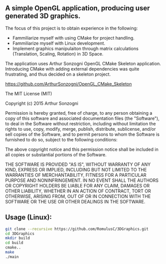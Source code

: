 ## A simple OpenGL application, producing user generated 3D graphics.

The focus of this project is to obtain experience in the following:
* Fammiliarize myself with using CMake for project handling.
* Fammiliarize myself with Linux development. 
* Implement graphics manipulaiton through matrix calculations (Translation, Scaling, Rotation) in 3D Space.

The application uses Arthur Sonzogni OpenGL CMake Skeleton application. Introducing CMake with adding external dependencies was quite frustrating, and thus decided on a skeleton project. 

https://github.com/ArthurSonzogni/OpenGL_CMake_Skeleton

The MIT License (MIT)


Copyright (c) 2015 Arthur Sonzogni


Permission is hereby granted, free of charge, to any person obtaining a copy
of this software and associated documentation files (the "Software"), to deal
in the Software without restriction, including without limitation the rights
to use, copy, modify, merge, publish, distribute, sublicense, and/or sell
copies of the Software, and to permit persons to whom the Software is
furnished to do so, subject to the following conditions:

The above copyright notice and this permission notice shall be included in all
copies or substantial portions of the Software.

THE SOFTWARE IS PROVIDED "AS IS", WITHOUT WARRANTY OF ANY KIND, EXPRESS OR
IMPLIED, INCLUDING BUT NOT LIMITED TO THE WARRANTIES OF MERCHANTABILITY,
FITNESS FOR A PARTICULAR PURPOSE AND NONINFRINGEMENT. IN NO EVENT SHALL THE
AUTHORS OR COPYRIGHT HOLDERS BE LIABLE FOR ANY CLAIM, DAMAGES OR OTHER
LIABILITY, WHETHER IN AN ACTION OF CONTRACT, TORT OR OTHERWISE, ARISING FROM,
OUT OF OR IN CONNECTION WITH THE SOFTWARE OR THE USE OR OTHER DEALINGS IN THE
SOFTWARE.



## Usage (Linux):

```bash
git clone --recursive https://github.com/RomulusC/3DGraphics.git
cd 3DGraphics
mkdir build
cd build
cmake..
make
./main
```





